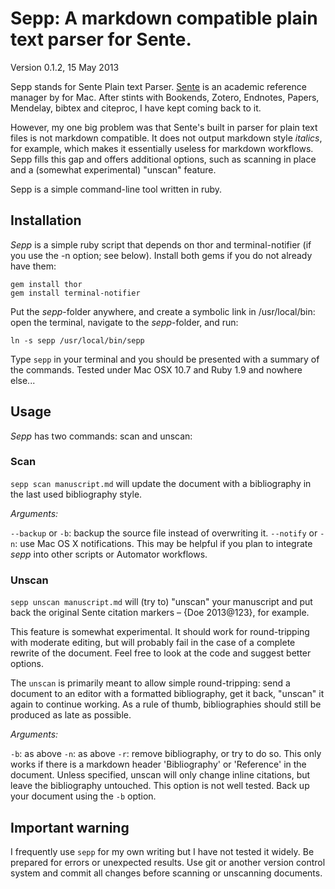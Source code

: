 # Sepp: A markdown compatible plain text parser for Sente. 
Version 0.1.2, 15 May 2013

Sepp stands for Sente Plain text Parser. [Sente](http://www.thirdstreetsoftware.com) is an academic reference manager by for Mac. After stints with Bookends, Zotero, Endnotes, Papers, Mendelay, bibtex and citeproc, I have kept coming back to it. 

However, my one big problem was that Sente's built in parser for plain text files is not markdown compatible. It does not output markdown style *italics*, for example, which makes it essentially useless for markdown workflows. Sepp fills this gap and offers additional options, such as scanning in place and a (somewhat experimental) "unscan" feature.

Sepp is a simple command-line tool written in ruby.

## Installation

*Sepp* is a simple ruby script that depends on thor and terminal-notifier (if you use the -n option; see below). Install both gems if you do not already have them:

    gem install thor
    gem install terminal-notifier

Put the *sepp*-folder anywhere, and create a symbolic link in /usr/local/bin: open the terminal, navigate to the *sepp*-folder, and run:

    ln -s sepp /usr/local/bin/sepp

Type `sepp` in your terminal and you should be presented with a summary of the commands. Tested under Mac OSX 10.7 and Ruby 1.9 and nowhere else...

## Usage

*Sepp* has two commands: scan and unscan:

### Scan

`sepp scan manuscript.md` will update the document with a bibliography in the last used bibliography style.

*Arguments:* 

`--backup` or  `-b`: backup the source file instead of overwriting it.
`--notify` or `-n`: use Mac OS X notifications. This may be helpful if you plan to integrate *sepp* into other scripts or Automator workflows.

### Unscan

`sepp unscan manuscript.md` will (try to) "unscan" your manuscript and put back the original Sente citation markers – {Doe 2013@123}, for example. 

This feature is somewhat experimental. It should work for round-tripping with moderate editing, but will probably fail in the case of a complete rewrite of the document. Feel free to look at the code and suggest better options.

The `unscan` is primarily meant to allow simple round-tripping: send a document to an editor with a formatted bibliography, get it back, "unscan" it again to continue working. As a rule of thumb, bibliographies should still be produced as late as possible.

 *Arguments:* 

`-b`: as above
`-n`: as above
`-r`: remove bibliography, or try to do so. This only works if there is a markdown header 'Bibliography' or 'Reference' in the document. Unless specified, unscan will only change inline citations, but leave the bibliography untouched. This option is not well tested. Back up your document using the `-b` option.

## Important warning

I frequently use `sepp` for my own writing but I have not tested it widely. Be prepared for errors or unexpected results. Use git or another version control system and commit all changes before scanning or unscanning documents.






